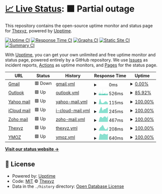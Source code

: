# [📈 Live Status](https://status.thexyz.com): <!--live status--> **🟧 Partial outage**

This repository contains the open-source uptime monitor and status page for [Thexyz](https://www.thexyz.com), powered by [Upptime](https://github.com/upptime/upptime).

[![Uptime CI](https://github.com/thexyz/Email-Monitoring/workflows/Uptime%20CI/badge.svg)](https://github.com/thexyz/Email-Monitoring/actions?query=workflow%3A%22Uptime+CI%22)
[![Response Time CI](https://github.com/thexyz/Email-Monitoring/workflows/Response%20Time%20CI/badge.svg)](https://github.com/thexyz/Email-Monitoring/actions?query=workflow%3A%22Response+Time+CI%22)
[![Graphs CI](https://github.com/thexyz/Email-Monitoring/workflows/Graphs%20CI/badge.svg)](https://github.com/thexyz/Email-Monitoring/actions?query=workflow%3A%22Graphs+CI%22)
[![Static Site CI](https://github.com/thexyz/Email-Monitoring/workflows/Static%20Site%20CI/badge.svg)](https://github.com/thexyz/Email-Monitoring/actions?query=workflow%3A%22Static+Site+CI%22)
[![Summary CI](https://github.com/thexyz/Email-Monitoring/workflows/Summary%20CI/badge.svg)](https://github.com/thexyz/Email-Monitoring/actions?query=workflow%3A%22Summary+CI%22)

With [Upptime](https://upptime.js.org), you can get your own unlimited and free uptime monitor and status page, powered entirely by a GitHub repository. We use [Issues](https://github.com/thexyz/Email-Monitoring/issues) as incident reports, [Actions](https://github.com/thexyz/Email-Monitoring/actions) as uptime monitors, and [Pages](https://status.thexyz.com) for the status page.

<!--start: status pages-->
<!-- This summary is generated by Upptime (https://github.com/upptime/upptime) -->
<!-- Do not edit this manually, your changes will be overwritten -->
<!-- prettier-ignore -->
| URL | Status | History | Response Time | Uptime |
| --- | ------ | ------- | ------------- | ------ |
| <img alt="" src="https://icons.duckduckgo.com/ip3/mail.google.com.ico" height="13"> [Gmail](https://mail.google.com) | 🟥 Down | [gmail.yml](https://github.com/Thexyz/Email-Monitoring/commits/HEAD/history/gmail.yml) | <details><summary><img alt="Response time graph" src="./graphs/gmail/response-time-week.png" height="20"> 0ms</summary><br><a href="https://email.downly.net/history/gmail"><img alt="Response time 0" src="https://img.shields.io/endpoint?url=https%3A%2F%2Fraw.githubusercontent.com%2FThexyz%2FEmail-Monitoring%2FHEAD%2Fapi%2Fgmail%2Fresponse-time.json"></a><br><a href="https://email.downly.net/history/gmail"><img alt="24-hour response time 0" src="https://img.shields.io/endpoint?url=https%3A%2F%2Fraw.githubusercontent.com%2FThexyz%2FEmail-Monitoring%2FHEAD%2Fapi%2Fgmail%2Fresponse-time-day.json"></a><br><a href="https://email.downly.net/history/gmail"><img alt="7-day response time 0" src="https://img.shields.io/endpoint?url=https%3A%2F%2Fraw.githubusercontent.com%2FThexyz%2FEmail-Monitoring%2FHEAD%2Fapi%2Fgmail%2Fresponse-time-week.json"></a><br><a href="https://email.downly.net/history/gmail"><img alt="30-day response time 0" src="https://img.shields.io/endpoint?url=https%3A%2F%2Fraw.githubusercontent.com%2FThexyz%2FEmail-Monitoring%2FHEAD%2Fapi%2Fgmail%2Fresponse-time-month.json"></a><br><a href="https://email.downly.net/history/gmail"><img alt="1-year response time 0" src="https://img.shields.io/endpoint?url=https%3A%2F%2Fraw.githubusercontent.com%2FThexyz%2FEmail-Monitoring%2FHEAD%2Fapi%2Fgmail%2Fresponse-time-year.json"></a></details> | <details><summary><a href="https://email.downly.net/history/gmail">0.00%</a></summary><a href="https://email.downly.net/history/gmail"><img alt="All-time uptime 0.00%" src="https://img.shields.io/endpoint?url=https%3A%2F%2Fraw.githubusercontent.com%2FThexyz%2FEmail-Monitoring%2FHEAD%2Fapi%2Fgmail%2Fuptime.json"></a><br><a href="https://email.downly.net/history/gmail"><img alt="24-hour uptime 0.00%" src="https://img.shields.io/endpoint?url=https%3A%2F%2Fraw.githubusercontent.com%2FThexyz%2FEmail-Monitoring%2FHEAD%2Fapi%2Fgmail%2Fuptime-day.json"></a><br><a href="https://email.downly.net/history/gmail"><img alt="7-day uptime 0.00%" src="https://img.shields.io/endpoint?url=https%3A%2F%2Fraw.githubusercontent.com%2FThexyz%2FEmail-Monitoring%2FHEAD%2Fapi%2Fgmail%2Fuptime-week.json"></a><br><a href="https://email.downly.net/history/gmail"><img alt="30-day uptime 0.00%" src="https://img.shields.io/endpoint?url=https%3A%2F%2Fraw.githubusercontent.com%2FThexyz%2FEmail-Monitoring%2FHEAD%2Fapi%2Fgmail%2Fuptime-month.json"></a><br><a href="https://email.downly.net/history/gmail"><img alt="1-year uptime 0.00%" src="https://img.shields.io/endpoint?url=https%3A%2F%2Fraw.githubusercontent.com%2FThexyz%2FEmail-Monitoring%2FHEAD%2Fapi%2Fgmail%2Fuptime-year.json"></a></details>
| <img alt="" src="https://icons.duckduckgo.com/ip3/outlook.live.com.ico" height="13"> [Outlook](https://outlook.live.com) | 🟩 Up | [outlook.yml](https://github.com/Thexyz/Email-Monitoring/commits/HEAD/history/outlook.yml) | <details><summary><img alt="Response time graph" src="./graphs/outlook/response-time-week.png" height="20"> 526ms</summary><br><a href="https://email.downly.net/history/outlook"><img alt="Response time 530" src="https://img.shields.io/endpoint?url=https%3A%2F%2Fraw.githubusercontent.com%2FThexyz%2FEmail-Monitoring%2FHEAD%2Fapi%2Foutlook%2Fresponse-time.json"></a><br><a href="https://email.downly.net/history/outlook"><img alt="24-hour response time 457" src="https://img.shields.io/endpoint?url=https%3A%2F%2Fraw.githubusercontent.com%2FThexyz%2FEmail-Monitoring%2FHEAD%2Fapi%2Foutlook%2Fresponse-time-day.json"></a><br><a href="https://email.downly.net/history/outlook"><img alt="7-day response time 526" src="https://img.shields.io/endpoint?url=https%3A%2F%2Fraw.githubusercontent.com%2FThexyz%2FEmail-Monitoring%2FHEAD%2Fapi%2Foutlook%2Fresponse-time-week.json"></a><br><a href="https://email.downly.net/history/outlook"><img alt="30-day response time 596" src="https://img.shields.io/endpoint?url=https%3A%2F%2Fraw.githubusercontent.com%2FThexyz%2FEmail-Monitoring%2FHEAD%2Fapi%2Foutlook%2Fresponse-time-month.json"></a><br><a href="https://email.downly.net/history/outlook"><img alt="1-year response time 553" src="https://img.shields.io/endpoint?url=https%3A%2F%2Fraw.githubusercontent.com%2FThexyz%2FEmail-Monitoring%2FHEAD%2Fapi%2Foutlook%2Fresponse-time-year.json"></a></details> | <details><summary><a href="https://email.downly.net/history/outlook">85.92%</a></summary><a href="https://email.downly.net/history/outlook"><img alt="All-time uptime 99.61%" src="https://img.shields.io/endpoint?url=https%3A%2F%2Fraw.githubusercontent.com%2FThexyz%2FEmail-Monitoring%2FHEAD%2Fapi%2Foutlook%2Fuptime.json"></a><br><a href="https://email.downly.net/history/outlook"><img alt="24-hour uptime 85.25%" src="https://img.shields.io/endpoint?url=https%3A%2F%2Fraw.githubusercontent.com%2FThexyz%2FEmail-Monitoring%2FHEAD%2Fapi%2Foutlook%2Fuptime-day.json"></a><br><a href="https://email.downly.net/history/outlook"><img alt="7-day uptime 85.92%" src="https://img.shields.io/endpoint?url=https%3A%2F%2Fraw.githubusercontent.com%2FThexyz%2FEmail-Monitoring%2FHEAD%2Fapi%2Foutlook%2Fuptime-week.json"></a><br><a href="https://email.downly.net/history/outlook"><img alt="30-day uptime 92.23%" src="https://img.shields.io/endpoint?url=https%3A%2F%2Fraw.githubusercontent.com%2FThexyz%2FEmail-Monitoring%2FHEAD%2Fapi%2Foutlook%2Fuptime-month.json"></a><br><a href="https://email.downly.net/history/outlook"><img alt="1-year uptime 99.35%" src="https://img.shields.io/endpoint?url=https%3A%2F%2Fraw.githubusercontent.com%2FThexyz%2FEmail-Monitoring%2FHEAD%2Fapi%2Foutlook%2Fuptime-year.json"></a></details>
| <img alt="" src="https://icons.duckduckgo.com/ip3/mail.yahoo.com.ico" height="13"> [Yahoo mail](https://mail.yahoo.com) | 🟩 Up | [yahoo-mail.yml](https://github.com/Thexyz/Email-Monitoring/commits/HEAD/history/yahoo-mail.yml) | <details><summary><img alt="Response time graph" src="./graphs/yahoo-mail/response-time-week.png" height="20"> 115ms</summary><br><a href="https://email.downly.net/history/yahoo-mail"><img alt="Response time 147" src="https://img.shields.io/endpoint?url=https%3A%2F%2Fraw.githubusercontent.com%2FThexyz%2FEmail-Monitoring%2FHEAD%2Fapi%2Fyahoo-mail%2Fresponse-time.json"></a><br><a href="https://email.downly.net/history/yahoo-mail"><img alt="24-hour response time 63" src="https://img.shields.io/endpoint?url=https%3A%2F%2Fraw.githubusercontent.com%2FThexyz%2FEmail-Monitoring%2FHEAD%2Fapi%2Fyahoo-mail%2Fresponse-time-day.json"></a><br><a href="https://email.downly.net/history/yahoo-mail"><img alt="7-day response time 115" src="https://img.shields.io/endpoint?url=https%3A%2F%2Fraw.githubusercontent.com%2FThexyz%2FEmail-Monitoring%2FHEAD%2Fapi%2Fyahoo-mail%2Fresponse-time-week.json"></a><br><a href="https://email.downly.net/history/yahoo-mail"><img alt="30-day response time 155" src="https://img.shields.io/endpoint?url=https%3A%2F%2Fraw.githubusercontent.com%2FThexyz%2FEmail-Monitoring%2FHEAD%2Fapi%2Fyahoo-mail%2Fresponse-time-month.json"></a><br><a href="https://email.downly.net/history/yahoo-mail"><img alt="1-year response time 135" src="https://img.shields.io/endpoint?url=https%3A%2F%2Fraw.githubusercontent.com%2FThexyz%2FEmail-Monitoring%2FHEAD%2Fapi%2Fyahoo-mail%2Fresponse-time-year.json"></a></details> | <details><summary><a href="https://email.downly.net/history/yahoo-mail">100.00%</a></summary><a href="https://email.downly.net/history/yahoo-mail"><img alt="All-time uptime 99.99%" src="https://img.shields.io/endpoint?url=https%3A%2F%2Fraw.githubusercontent.com%2FThexyz%2FEmail-Monitoring%2FHEAD%2Fapi%2Fyahoo-mail%2Fuptime.json"></a><br><a href="https://email.downly.net/history/yahoo-mail"><img alt="24-hour uptime 100.00%" src="https://img.shields.io/endpoint?url=https%3A%2F%2Fraw.githubusercontent.com%2FThexyz%2FEmail-Monitoring%2FHEAD%2Fapi%2Fyahoo-mail%2Fuptime-day.json"></a><br><a href="https://email.downly.net/history/yahoo-mail"><img alt="7-day uptime 100.00%" src="https://img.shields.io/endpoint?url=https%3A%2F%2Fraw.githubusercontent.com%2FThexyz%2FEmail-Monitoring%2FHEAD%2Fapi%2Fyahoo-mail%2Fuptime-week.json"></a><br><a href="https://email.downly.net/history/yahoo-mail"><img alt="30-day uptime 100.00%" src="https://img.shields.io/endpoint?url=https%3A%2F%2Fraw.githubusercontent.com%2FThexyz%2FEmail-Monitoring%2FHEAD%2Fapi%2Fyahoo-mail%2Fuptime-month.json"></a><br><a href="https://email.downly.net/history/yahoo-mail"><img alt="1-year uptime 99.99%" src="https://img.shields.io/endpoint?url=https%3A%2F%2Fraw.githubusercontent.com%2FThexyz%2FEmail-Monitoring%2FHEAD%2Fapi%2Fyahoo-mail%2Fuptime-year.json"></a></details>
| <img alt="" src="https://icons.duckduckgo.com/ip3/www.icloud.com.ico" height="13"> [iCloud mail](https://www.icloud.com/mail) | 🟩 Up | [i-cloud-mail.yml](https://github.com/Thexyz/Email-Monitoring/commits/HEAD/history/i-cloud-mail.yml) | <details><summary><img alt="Response time graph" src="./graphs/i-cloud-mail/response-time-week.png" height="20"> 245ms</summary><br><a href="https://email.downly.net/history/i-cloud-mail"><img alt="Response time 278" src="https://img.shields.io/endpoint?url=https%3A%2F%2Fraw.githubusercontent.com%2FThexyz%2FEmail-Monitoring%2FHEAD%2Fapi%2Fi-cloud-mail%2Fresponse-time.json"></a><br><a href="https://email.downly.net/history/i-cloud-mail"><img alt="24-hour response time 307" src="https://img.shields.io/endpoint?url=https%3A%2F%2Fraw.githubusercontent.com%2FThexyz%2FEmail-Monitoring%2FHEAD%2Fapi%2Fi-cloud-mail%2Fresponse-time-day.json"></a><br><a href="https://email.downly.net/history/i-cloud-mail"><img alt="7-day response time 245" src="https://img.shields.io/endpoint?url=https%3A%2F%2Fraw.githubusercontent.com%2FThexyz%2FEmail-Monitoring%2FHEAD%2Fapi%2Fi-cloud-mail%2Fresponse-time-week.json"></a><br><a href="https://email.downly.net/history/i-cloud-mail"><img alt="30-day response time 227" src="https://img.shields.io/endpoint?url=https%3A%2F%2Fraw.githubusercontent.com%2FThexyz%2FEmail-Monitoring%2FHEAD%2Fapi%2Fi-cloud-mail%2Fresponse-time-month.json"></a><br><a href="https://email.downly.net/history/i-cloud-mail"><img alt="1-year response time 266" src="https://img.shields.io/endpoint?url=https%3A%2F%2Fraw.githubusercontent.com%2FThexyz%2FEmail-Monitoring%2FHEAD%2Fapi%2Fi-cloud-mail%2Fresponse-time-year.json"></a></details> | <details><summary><a href="https://email.downly.net/history/i-cloud-mail">100.00%</a></summary><a href="https://email.downly.net/history/i-cloud-mail"><img alt="All-time uptime 99.99%" src="https://img.shields.io/endpoint?url=https%3A%2F%2Fraw.githubusercontent.com%2FThexyz%2FEmail-Monitoring%2FHEAD%2Fapi%2Fi-cloud-mail%2Fuptime.json"></a><br><a href="https://email.downly.net/history/i-cloud-mail"><img alt="24-hour uptime 100.00%" src="https://img.shields.io/endpoint?url=https%3A%2F%2Fraw.githubusercontent.com%2FThexyz%2FEmail-Monitoring%2FHEAD%2Fapi%2Fi-cloud-mail%2Fuptime-day.json"></a><br><a href="https://email.downly.net/history/i-cloud-mail"><img alt="7-day uptime 100.00%" src="https://img.shields.io/endpoint?url=https%3A%2F%2Fraw.githubusercontent.com%2FThexyz%2FEmail-Monitoring%2FHEAD%2Fapi%2Fi-cloud-mail%2Fuptime-week.json"></a><br><a href="https://email.downly.net/history/i-cloud-mail"><img alt="30-day uptime 100.00%" src="https://img.shields.io/endpoint?url=https%3A%2F%2Fraw.githubusercontent.com%2FThexyz%2FEmail-Monitoring%2FHEAD%2Fapi%2Fi-cloud-mail%2Fuptime-month.json"></a><br><a href="https://email.downly.net/history/i-cloud-mail"><img alt="1-year uptime 99.99%" src="https://img.shields.io/endpoint?url=https%3A%2F%2Fraw.githubusercontent.com%2FThexyz%2FEmail-Monitoring%2FHEAD%2Fapi%2Fi-cloud-mail%2Fuptime-year.json"></a></details>
| <img alt="" src="https://icons.duckduckgo.com/ip3/www.zoho.com.ico" height="13"> [Zoho mail](https://www.zoho.com/mail/) | 🟩 Up | [zoho-mail.yml](https://github.com/Thexyz/Email-Monitoring/commits/HEAD/history/zoho-mail.yml) | <details><summary><img alt="Response time graph" src="./graphs/zoho-mail/response-time-week.png" height="20"> 467ms</summary><br><a href="https://email.downly.net/history/zoho-mail"><img alt="Response time 414" src="https://img.shields.io/endpoint?url=https%3A%2F%2Fraw.githubusercontent.com%2FThexyz%2FEmail-Monitoring%2FHEAD%2Fapi%2Fzoho-mail%2Fresponse-time.json"></a><br><a href="https://email.downly.net/history/zoho-mail"><img alt="24-hour response time 569" src="https://img.shields.io/endpoint?url=https%3A%2F%2Fraw.githubusercontent.com%2FThexyz%2FEmail-Monitoring%2FHEAD%2Fapi%2Fzoho-mail%2Fresponse-time-day.json"></a><br><a href="https://email.downly.net/history/zoho-mail"><img alt="7-day response time 467" src="https://img.shields.io/endpoint?url=https%3A%2F%2Fraw.githubusercontent.com%2FThexyz%2FEmail-Monitoring%2FHEAD%2Fapi%2Fzoho-mail%2Fresponse-time-week.json"></a><br><a href="https://email.downly.net/history/zoho-mail"><img alt="30-day response time 418" src="https://img.shields.io/endpoint?url=https%3A%2F%2Fraw.githubusercontent.com%2FThexyz%2FEmail-Monitoring%2FHEAD%2Fapi%2Fzoho-mail%2Fresponse-time-month.json"></a><br><a href="https://email.downly.net/history/zoho-mail"><img alt="1-year response time 402" src="https://img.shields.io/endpoint?url=https%3A%2F%2Fraw.githubusercontent.com%2FThexyz%2FEmail-Monitoring%2FHEAD%2Fapi%2Fzoho-mail%2Fresponse-time-year.json"></a></details> | <details><summary><a href="https://email.downly.net/history/zoho-mail">100.00%</a></summary><a href="https://email.downly.net/history/zoho-mail"><img alt="All-time uptime 100.00%" src="https://img.shields.io/endpoint?url=https%3A%2F%2Fraw.githubusercontent.com%2FThexyz%2FEmail-Monitoring%2FHEAD%2Fapi%2Fzoho-mail%2Fuptime.json"></a><br><a href="https://email.downly.net/history/zoho-mail"><img alt="24-hour uptime 100.00%" src="https://img.shields.io/endpoint?url=https%3A%2F%2Fraw.githubusercontent.com%2FThexyz%2FEmail-Monitoring%2FHEAD%2Fapi%2Fzoho-mail%2Fuptime-day.json"></a><br><a href="https://email.downly.net/history/zoho-mail"><img alt="7-day uptime 100.00%" src="https://img.shields.io/endpoint?url=https%3A%2F%2Fraw.githubusercontent.com%2FThexyz%2FEmail-Monitoring%2FHEAD%2Fapi%2Fzoho-mail%2Fuptime-week.json"></a><br><a href="https://email.downly.net/history/zoho-mail"><img alt="30-day uptime 100.00%" src="https://img.shields.io/endpoint?url=https%3A%2F%2Fraw.githubusercontent.com%2FThexyz%2FEmail-Monitoring%2FHEAD%2Fapi%2Fzoho-mail%2Fuptime-month.json"></a><br><a href="https://email.downly.net/history/zoho-mail"><img alt="1-year uptime 100.00%" src="https://img.shields.io/endpoint?url=https%3A%2F%2Fraw.githubusercontent.com%2FThexyz%2FEmail-Monitoring%2FHEAD%2Fapi%2Fzoho-mail%2Fuptime-year.json"></a></details>
| <img alt="" src="https://icons.duckduckgo.com/ip3/webmail.thexyz.com.ico" height="13"> [Thexyz](https://webmail.thexyz.com) | 🟩 Up | [thexyz.yml](https://github.com/Thexyz/Email-Monitoring/commits/HEAD/history/thexyz.yml) | <details><summary><img alt="Response time graph" src="./graphs/thexyz/response-time-week.png" height="20"> 208ms</summary><br><a href="https://email.downly.net/history/thexyz"><img alt="Response time 335" src="https://img.shields.io/endpoint?url=https%3A%2F%2Fraw.githubusercontent.com%2FThexyz%2FEmail-Monitoring%2FHEAD%2Fapi%2Fthexyz%2Fresponse-time.json"></a><br><a href="https://email.downly.net/history/thexyz"><img alt="24-hour response time 247" src="https://img.shields.io/endpoint?url=https%3A%2F%2Fraw.githubusercontent.com%2FThexyz%2FEmail-Monitoring%2FHEAD%2Fapi%2Fthexyz%2Fresponse-time-day.json"></a><br><a href="https://email.downly.net/history/thexyz"><img alt="7-day response time 208" src="https://img.shields.io/endpoint?url=https%3A%2F%2Fraw.githubusercontent.com%2FThexyz%2FEmail-Monitoring%2FHEAD%2Fapi%2Fthexyz%2Fresponse-time-week.json"></a><br><a href="https://email.downly.net/history/thexyz"><img alt="30-day response time 341" src="https://img.shields.io/endpoint?url=https%3A%2F%2Fraw.githubusercontent.com%2FThexyz%2FEmail-Monitoring%2FHEAD%2Fapi%2Fthexyz%2Fresponse-time-month.json"></a><br><a href="https://email.downly.net/history/thexyz"><img alt="1-year response time 333" src="https://img.shields.io/endpoint?url=https%3A%2F%2Fraw.githubusercontent.com%2FThexyz%2FEmail-Monitoring%2FHEAD%2Fapi%2Fthexyz%2Fresponse-time-year.json"></a></details> | <details><summary><a href="https://email.downly.net/history/thexyz">100.00%</a></summary><a href="https://email.downly.net/history/thexyz"><img alt="All-time uptime 99.93%" src="https://img.shields.io/endpoint?url=https%3A%2F%2Fraw.githubusercontent.com%2FThexyz%2FEmail-Monitoring%2FHEAD%2Fapi%2Fthexyz%2Fuptime.json"></a><br><a href="https://email.downly.net/history/thexyz"><img alt="24-hour uptime 100.00%" src="https://img.shields.io/endpoint?url=https%3A%2F%2Fraw.githubusercontent.com%2FThexyz%2FEmail-Monitoring%2FHEAD%2Fapi%2Fthexyz%2Fuptime-day.json"></a><br><a href="https://email.downly.net/history/thexyz"><img alt="7-day uptime 100.00%" src="https://img.shields.io/endpoint?url=https%3A%2F%2Fraw.githubusercontent.com%2FThexyz%2FEmail-Monitoring%2FHEAD%2Fapi%2Fthexyz%2Fuptime-week.json"></a><br><a href="https://email.downly.net/history/thexyz"><img alt="30-day uptime 100.00%" src="https://img.shields.io/endpoint?url=https%3A%2F%2Fraw.githubusercontent.com%2FThexyz%2FEmail-Monitoring%2FHEAD%2Fapi%2Fthexyz%2Fuptime-month.json"></a><br><a href="https://email.downly.net/history/thexyz"><img alt="1-year uptime 99.88%" src="https://img.shields.io/endpoint?url=https%3A%2F%2Fraw.githubusercontent.com%2FThexyz%2FEmail-Monitoring%2FHEAD%2Fapi%2Fthexyz%2Fuptime-year.json"></a></details>
| <img alt="" src="https://icons.duckduckgo.com/ip3/ymoz.com.ico" height="13"> [YMOZ](https://ymoz.com) | 🟩 Up | [ymoz.yml](https://github.com/Thexyz/Email-Monitoring/commits/HEAD/history/ymoz.yml) | <details><summary><img alt="Response time graph" src="./graphs/ymoz/response-time-week.png" height="20"> 640ms</summary><br><a href="https://email.downly.net/history/ymoz"><img alt="Response time 737" src="https://img.shields.io/endpoint?url=https%3A%2F%2Fraw.githubusercontent.com%2FThexyz%2FEmail-Monitoring%2FHEAD%2Fapi%2Fymoz%2Fresponse-time.json"></a><br><a href="https://email.downly.net/history/ymoz"><img alt="24-hour response time 678" src="https://img.shields.io/endpoint?url=https%3A%2F%2Fraw.githubusercontent.com%2FThexyz%2FEmail-Monitoring%2FHEAD%2Fapi%2Fymoz%2Fresponse-time-day.json"></a><br><a href="https://email.downly.net/history/ymoz"><img alt="7-day response time 640" src="https://img.shields.io/endpoint?url=https%3A%2F%2Fraw.githubusercontent.com%2FThexyz%2FEmail-Monitoring%2FHEAD%2Fapi%2Fymoz%2Fresponse-time-week.json"></a><br><a href="https://email.downly.net/history/ymoz"><img alt="30-day response time 738" src="https://img.shields.io/endpoint?url=https%3A%2F%2Fraw.githubusercontent.com%2FThexyz%2FEmail-Monitoring%2FHEAD%2Fapi%2Fymoz%2Fresponse-time-month.json"></a><br><a href="https://email.downly.net/history/ymoz"><img alt="1-year response time 723" src="https://img.shields.io/endpoint?url=https%3A%2F%2Fraw.githubusercontent.com%2FThexyz%2FEmail-Monitoring%2FHEAD%2Fapi%2Fymoz%2Fresponse-time-year.json"></a></details> | <details><summary><a href="https://email.downly.net/history/ymoz">100.00%</a></summary><a href="https://email.downly.net/history/ymoz"><img alt="All-time uptime 99.92%" src="https://img.shields.io/endpoint?url=https%3A%2F%2Fraw.githubusercontent.com%2FThexyz%2FEmail-Monitoring%2FHEAD%2Fapi%2Fymoz%2Fuptime.json"></a><br><a href="https://email.downly.net/history/ymoz"><img alt="24-hour uptime 100.00%" src="https://img.shields.io/endpoint?url=https%3A%2F%2Fraw.githubusercontent.com%2FThexyz%2FEmail-Monitoring%2FHEAD%2Fapi%2Fymoz%2Fuptime-day.json"></a><br><a href="https://email.downly.net/history/ymoz"><img alt="7-day uptime 100.00%" src="https://img.shields.io/endpoint?url=https%3A%2F%2Fraw.githubusercontent.com%2FThexyz%2FEmail-Monitoring%2FHEAD%2Fapi%2Fymoz%2Fuptime-week.json"></a><br><a href="https://email.downly.net/history/ymoz"><img alt="30-day uptime 100.00%" src="https://img.shields.io/endpoint?url=https%3A%2F%2Fraw.githubusercontent.com%2FThexyz%2FEmail-Monitoring%2FHEAD%2Fapi%2Fymoz%2Fuptime-month.json"></a><br><a href="https://email.downly.net/history/ymoz"><img alt="1-year uptime 99.89%" src="https://img.shields.io/endpoint?url=https%3A%2F%2Fraw.githubusercontent.com%2FThexyz%2FEmail-Monitoring%2FHEAD%2Fapi%2Fymoz%2Fuptime-year.json"></a></details>

<!--end: status pages-->

[**Visit our status website →**](https://status.thexyz.com)

## 📄 License

- Powered by: [Upptime](https://github.com/upptime/upptime)
- Code: [MIT](./LICENSE) © [Thexyz](https://www.thexyz.com)
- Data in the `./history` directory: [Open Database License](https://opendatacommons.org/licenses/odbl/1-0/)
